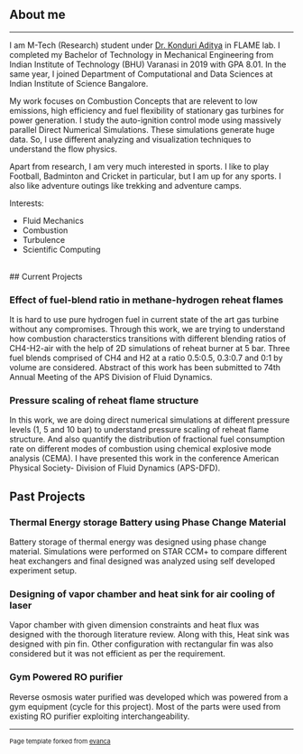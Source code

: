 ## About me
---
I am M-Tech (Research) student under [Dr. Konduri Aditya](http://cds.iisc.ac.in/faculty/konduriadi/) in FLAME lab. I completed my Bachelor of Technology in Mechanical Engineering from Indian Institute of Technology (BHU) Varanasi in 2019 with GPA 8.01. In the same year, I joined Department of Computational and Data Sciences at Indian Institute of Science Bangalore. 

My work focuses on Combustion Concepts that are relevent to low emissions, high efficiency and fuel flexibility of stationary gas turbines for power generation. I study the auto-ignition control mode using massively parallel Direct Numerical Simulations. These simulations generate huge data. So, I use different analyzing and visualization techniques to understand the flow physics.

Apart from research, I am very much interested in sports. I like to play Football, Badminton and Cricket in particular, but I am up for any sports. I also like adventure outings like trekking and adventure camps.

Interests:
- Fluid Mechanics
- Combustion
- Turbulence
- Scientific Computing


<br>
## Current Projects

### Effect of fuel-blend ratio in methane-hydrogen reheat flames 
It is hard to use pure hydrogen fuel in current state of the art gas turbine without any compromises. Through this work, we are trying to understand how combustion characterstics transitions with different blending ratios of CH4-H2-air with the help of 2D simulations of reheat burner at 5 bar. Three fuel blends comprised of CH4 and H2 at a ratio 0.5:0.5, 0.3:0.7 and 0:1 by volume are considered. Abstract of this work has been submitted to 74th Annual Meeting of the APS Division of Fluid Dynamics.

### Pressure scaling of reheat flame structure
In this work, we are doing direct numerical simulations at different pressure levels (1, 5 and 10 bar) to understand pressure scaling of reheat flame structure. And also quantify the distribution of fractional fuel consumption rate on different modes of combustion using chemical explosive mode analysis (CEMA). I have presented this work in the conference American Physical Society- Division of Fluid Dynamics (APS-DFD).

## Past Projects

### Thermal Energy storage Battery using Phase Change Material
Battery storage of thermal energy was designed using phase change material. Simulations were performed on STAR CCM+ to compare different heat exchangers and final designed was analyzed using self developed experiment setup. 


### Designing of vapor chamber and heat sink for air cooling of laser
Vapor chamber with given dimension constraints and heat flux was designed with the thorough literature review. Along with this, Heat sink was designed with pin fin. Other configuration with rectangular fin was also considered but it was not efficient as per the requirement.


### Gym Powered RO purifier
Reverse osmosis water purified was developed which was powered from a gym equipment (cycle for this project). Most of the parts were used from existing RO purifier exploiting interchangeability.






---
<p style="font-size:11px">Page template forked from <a href="https://github.com/evanca/quick-portfolio">evanca</a></p>
<!-- Remove above link if you don't want to attibute -->
